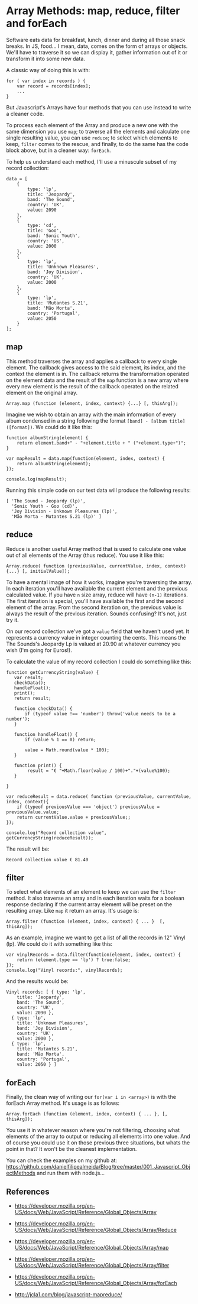 # Array Methods: map, reduce, filter and forEach

Software eats data for breakfast, lunch, dinner and during all those snack breaks.
In JS, food... I mean, data, comes on the form of arrays or objects. We'll have to traverse it so we can display it, gather information out of it or transform it into some new data.

A classic way of doing this is with:

    for ( var index in records ) {
        var record = records[index];
        ...
    }

But Javascript's Arrays have four methods that you can use instead to write a cleaner code.

To process each element of the Array and produce a new one with the same dimension you use `map`; to traverse all the elements and calculate one single resulting value, you can use `reduce`; to select which elements to keep, `filter` comes to the rescue, and finally, to do the same has the code block above, but in a cleaner way: `forEach`.

To help us understand each method, I'll use a minuscule subset of my record collection:

    data = [
        {
            type: 'lp',
            title: 'Jeopardy',
            band: 'The Sound',
            country: 'UK',
            value: 2090
        },
        {
            type: 'cd',
            title: 'Goo',
            band: 'Sonic Youth',
            country: 'US',
            value: 2000
        },
        {
            type: 'lp',
            title: 'Unknown Pleasures',
            band: 'Joy Division',
            country: 'UK',
            value: 2000
        },
        {
            type: 'lp',
            title: 'Mutantes S.21',
            band: 'Mão Morta',
            country: 'Portugal',
            value: 2050
        }
    ];

## map

This method traverses the array and applies a callback to every single element. The callback gives access to the said element, its index, and the context the element is in. The callback returns the transformation operated on the element data and the result of the `map` function is a new array where every new element is the result of the callback operated on the related element on the original array.

    Array.map (function (element, index, context) {...} [, thisArg]);

Imagine we wish to obtain an array with the main information of every album condensed in a string following the format `[band] - [album title] ([format])`. We could do it like this:

    function albumString(element) {
        return element.band+" - "+element.title + " ("+element.type+")";
    }

    var mapResult = data.map(function(element, index, context) {
        return albumString(element);
    });

    console.log(mapResult);


Running this simple code on our test data will produce the following results:

    [ 'The Sound - Jeopardy (lp)',
      'Sonic Youth - Goo (cd)',
      'Joy Division - Unknown Pleasures (lp)',
      'Mão Morta - Mutantes S.21 (lp)' ]

## reduce

Reduce is another useful Array method that is used to calculate one value out of all elements of the Array (thus reduce). You use it like this:

    Array.reduce( function (previousValue, currentValue, index, context){...} [, initialValue]);

To have a mental image of how it works, imagine you're traversing the array. In each iteration you'll have available the current element and the previous calculated value. If you have `n` size array, reduce will have `(n-1)` iterations. The first iteration is special, you'll have available the first and the second element of the array. From the second iteration on, the previous value is always the result of the previous iteration. Sounds confusing? It's not, just try it.

On our record collection we've got a `value` field that we haven't used yet. It represents a currency value in integer counting the cents. This means the The Sounds's Jeopardy Lp is valued at 20.90 at whatever currency you wish (I'm going for Euros!).

To calculate the value of my record collection I could do something like this:

    function getCurrencyString(value) {
       var result;
       checkData();
       handleFloat();
       print();
       return result;

       function checkData() {
           if (typeof value !== 'number') throw('value needs to be a number');
       }

       function handleFloat() {
           if (value % 1 == 0) return;

           value = Math.round(value * 100);
       }

       function print() {
            result = "€ "+Math.floor(value / 100)+"."+(value%100);
       }

    }

    var reduceResult = data.reduce( function (previousValue, currentValue, index, context){
        if (typeof previousValue === 'object') previousValue = previousValue.value;
        return currentValue.value + previousValue;;
    });

    console.log("Record collection value", getCurrencyString(reduceResult));

The result will be:

    Record collection value € 81.40


## filter

To select what elements of an element to keep we can use the `filter` method. It also traverse an array and in each iteration waits for a boolean response declaring if the current array element will be preset on the resulting array. Like `map` it return an array. It's usage is:

    Array.filter (function (element, index, context) { ... }  [, thisArg]);

As an example, imagine we want to get a list of all the records in 12" Vinyl (lp). We could do it with something like this:

    var vinylRecords = data.filter(function(element, index, context) {
        return (element.type == 'lp') ? true:false;
    });
    console.log("Vinyl records:", vinylRecords);

And the results would be:

    Vinyl records: [ { type: 'lp',
        title: 'Jeopardy',
        band: 'The Sound',
        country: 'UK',
        value: 2090 },
      { type: 'lp',
        title: 'Unknown Pleasures',
        band: 'Joy Division',
        country: 'UK',
        value: 2000 },
      { type: 'lp',
        title: 'Mutantes S.21',
        band: 'Mão Morta',
        country: 'Portugal',
        value: 2050 } ]

## forEach

Finally, the clean way of writing our `for(var i in <array>)` is with the forEach Array method. It's usage is as follows:

    Array.forEach (function (element, index, context) { ... }, [, thisArg]);

You use it in whatever reason where you're not filtering, choosing what elements of the array to output or reducing all elements into one value. And of course you could use it on those previous three situations, but whats the point in that? It won't be the cleanest implementation.

You can check the examples on my github at: https://github.com/danielfilipealmeida/Blog/tree/master/001_Javascript_ObjectMethods and run them with node.js...


## References

- https://developer.mozilla.org/en-US/docs/Web/JavaScript/Reference/Global_Objects/Array

- https://developer.mozilla.org/en-US/docs/Web/JavaScript/Reference/Global_Objects/Array/Reduce

- https://developer.mozilla.org/en-US/docs/Web/JavaScript/Reference/Global_Objects/Array/map

- https://developer.mozilla.org/en-US/docs/Web/JavaScript/Reference/Global_Objects/Array/filter

- https://developer.mozilla.org/en-US/docs/Web/JavaScript/Reference/Global_Objects/Array/forEach

- http://jcla1.com/blog/javascript-mapreduce/
